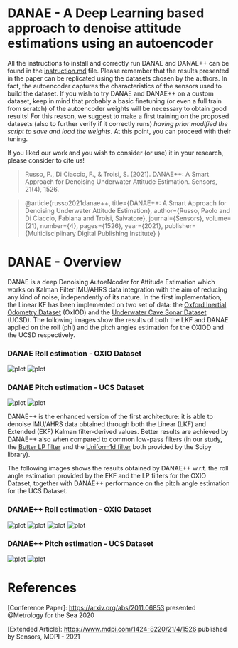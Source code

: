 # DANAE - A Deep Learning based approach to denoise attitude estimations using an autoencoder

All the instructions to install and correctly run DANAE and DANAE++ can be found in the [instruction.md](./instruction.md) file.
Please remember that the results presented in the paper can be replicated using the datasets chosen by the authors. In fact, the autoencoder captures the characteristics of the sensors used to build the dataset.
If you wish to try DANAE and DANAE++ on a custom dataset, keep in mind that probably a basic finetuning (or even a full train from scratch) of the autoencoder weights will be necessary to obtain good results! For this reason, we suggest to make a first training on the proposed datasets (also to further verify if it correctly runs) *having prior modified the script to save and load the weights*. At this point, you can proceed with their tuning. 

If you liked our work and you wish to consider (or use) it in your research, please consider to cite us!

> Russo, P., Di Ciaccio, F., & Troisi, S. (2021). DANAE++: A Smart Approach for Denoising Underwater Attitude Estimation. Sensors, 21(4), 1526.

> @article{russo2021danae++,
  title={DANAE++: A Smart Approach for Denoising Underwater Attitude Estimation},
  author={Russo, Paolo and Di Ciaccio, Fabiana and Troisi, Salvatore},
  journal={Sensors},
  volume={21},
  number={4},
  pages={1526},
  year={2021},
  publisher={Multidisciplinary Digital Publishing Institute}
}

# DANAE - Overview
DANAE is a deep Denoising AutoeNcoder for Attitude Estimation which works on Kalman Filter IMU/AHRS data integration with the aim of reducing any kind of noise, independently of its nature. In the first implementation, the Linear KF has been implemented on two set of data: the [Oxford Inertial Odometry Dataset](http://deepio.cs.ox.ac.uk/) (OxIOD) and the [Underwater Cave Sonar Dataset](https://cirs.udg.edu/caves-dataset/) (UCSD). The following images show the results of both the LKF and DANAE applied on the roll (phi) and the pitch angles estimation for the OXIOD and the UCSD respectively.

### DANAE Roll estimation - OXIO Dataset

![plot](./Results_Figure/oxford_LKF_phi.jpg)
![plot](./Results_Figure/oxford_danae1_phi.jpg)

### DANAE Pitch estimation - UCS Dataset
![plot](./Results_Figure/ucs_lkf_theta.jpg)
![plot](./Results_Figure/ucs_danae1_theta.jpg)

DANAE++ is the enhanced version of the first architecture: it is able to denoise IMU/AHRS data obtained through both the Linear (LKF) and Extended (EKF) Kalman filter-derived values. Better results are achieved by DANAE++ also when compared to common low-pass filters (in our study, the [Butter LP filter](https://docs.scipy.org/doc/scipy/reference/generated/scipy.signal.butter.html
) and the [Uniform1d filter](https://docs.scipy.org/doc/scipy/reference/generated/scipy.ndimage.uniform_filter.html) both provided by the Scipy library).

The following images shows the results obtained by DANAE++ w.r.t. the roll angle estimation provided by the EKF and the LP filters for the OXIO Dataset, together with DANAE++ performance on the pitch angle estimation for the UCS Dataset.

### DANAE++ Roll estimation - OXIO Dataset
![plot](./Results_Figure/oxford_EKF_phi.jpg)
![plot](./Results_Figure/oxford_danae++_phi.jpg)
![plot](./Results_Figure/comparative_filters_butter_phi.jpg)
![plot](./Results_Figure/comparative_filters_uniform_phi.jpg)

### DANAE++ Pitch estimation - UCS Dataset
![plot](./Results_Figure/ucs_ekf_theta.jpg)
![plot](./Results_Figure/ucs_danae++_theta.jpg)

# References
[Conference Paper]: https://arxiv.org/abs/2011.06853 presented @Metrology for the Sea 2020

[Extended Article]: https://www.mdpi.com/1424-8220/21/4/1526 published by Sensors, MDPI - 2021




